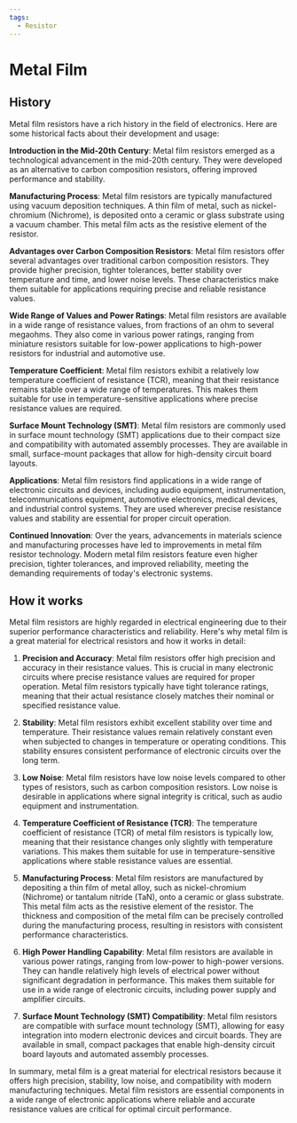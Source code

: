 ```yaml
---
tags:
  - Resistor
---
```


<head>
    <meta name="google-adsense-account" content="ca-pub-9364684337389377">
    <meta charset="UTF-8">
    <meta name="viewport" content="width=device-width, initial-scale=1.0">
    <meta name="description" content="Welcome to ac-electricity! Here you will learn more about electricity, the different components used to make an electrical circuit as well as their features and use cases.">
    <meta name="keywords" content="alexis carbillet, carbillet, electricity, capacitors, conductors, diodes, electronic, energy source, hardware, home appliances, inductors, insulators, resistors, semi-conductors">
    <meta name="author" content="Alexis Carbillet ">
</head>

# Metal Film

## History

Metal film resistors have a rich history in the field of electronics. Here are some historical facts about their development and usage:

**Introduction in the Mid-20th Century**: Metal film resistors emerged as a technological advancement in the mid-20th century. They were developed as an alternative to carbon composition resistors, offering improved performance and stability.

**Manufacturing Process**: Metal film resistors are typically manufactured using vacuum deposition techniques. A thin film of metal, such as nickel-chromium (Nichrome), is deposited onto a ceramic or glass substrate using a vacuum chamber. This metal film acts as the resistive element of the resistor.

**Advantages over Carbon Composition Resistors**: Metal film resistors offer several advantages over traditional carbon composition resistors. They provide higher precision, tighter tolerances, better stability over temperature and time, and lower noise levels. These characteristics make them suitable for applications requiring precise and reliable resistance values.

**Wide Range of Values and Power Ratings**: Metal film resistors are available in a wide range of resistance values, from fractions of an ohm to several megaohms. They also come in various power ratings, ranging from miniature resistors suitable for low-power applications to high-power resistors for industrial and automotive use.

**Temperature Coefficient**: Metal film resistors exhibit a relatively low temperature coefficient of resistance (TCR), meaning that their resistance remains stable over a wide range of temperatures. This makes them suitable for use in temperature-sensitive applications where precise resistance values are required.

**Surface Mount Technology (SMT)**: Metal film resistors are commonly used in surface mount technology (SMT) applications due to their compact size and compatibility with automated assembly processes. They are available in small, surface-mount packages that allow for high-density circuit board layouts.

**Applications**: Metal film resistors find applications in a wide range of electronic circuits and devices, including audio equipment, instrumentation, telecommunications equipment, automotive electronics, medical devices, and industrial control systems. They are used wherever precise resistance values and stability are essential for proper circuit operation.

**Continued Innovation**: Over the years, advancements in materials science and manufacturing processes have led to improvements in metal film resistor technology. Modern metal film resistors feature even higher precision, tighter tolerances, and improved reliability, meeting the demanding requirements of today's electronic systems.

## How it works

Metal film resistors are highly regarded in electrical engineering due to their superior performance characteristics and reliability. Here's why metal film is a great material for electrical resistors and how it works in detail:

1. **Precision and Accuracy**: Metal film resistors offer high precision and accuracy in their resistance values. This is crucial in many electronic circuits where precise resistance values are required for proper operation. Metal film resistors typically have tight tolerance ratings, meaning that their actual resistance closely matches their nominal or specified resistance value.

2. **Stability**: Metal film resistors exhibit excellent stability over time and temperature. Their resistance values remain relatively constant even when subjected to changes in temperature or operating conditions. This stability ensures consistent performance of electronic circuits over the long term.

3. **Low Noise**: Metal film resistors have low noise levels compared to other types of resistors, such as carbon composition resistors. Low noise is desirable in applications where signal integrity is critical, such as audio equipment and instrumentation.

4. **Temperature Coefficient of Resistance (TCR)**: The temperature coefficient of resistance (TCR) of metal film resistors is typically low, meaning that their resistance changes only slightly with temperature variations. This makes them suitable for use in temperature-sensitive applications where stable resistance values are essential.

5. **Manufacturing Process**: Metal film resistors are manufactured by depositing a thin film of metal alloy, such as nickel-chromium (Nichrome) or tantalum nitride (TaN), onto a ceramic or glass substrate. This metal film acts as the resistive element of the resistor. The thickness and composition of the metal film can be precisely controlled during the manufacturing process, resulting in resistors with consistent performance characteristics.

6. **High Power Handling Capability**: Metal film resistors are available in various power ratings, ranging from low-power to high-power versions. They can handle relatively high levels of electrical power without significant degradation in performance. This makes them suitable for use in a wide range of electronic circuits, including power supply and amplifier circuits.

7. **Surface Mount Technology (SMT) Compatibility**: Metal film resistors are compatible with surface mount technology (SMT), allowing for easy integration into modern electronic devices and circuit boards. They are available in small, compact packages that enable high-density circuit board layouts and automated assembly processes.

In summary, metal film is a great material for electrical resistors because it offers high precision, stability, low noise, and compatibility with modern manufacturing techniques. Metal film resistors are essential components in a wide range of electronic applications where reliable and accurate resistance values are critical for optimal circuit performance.